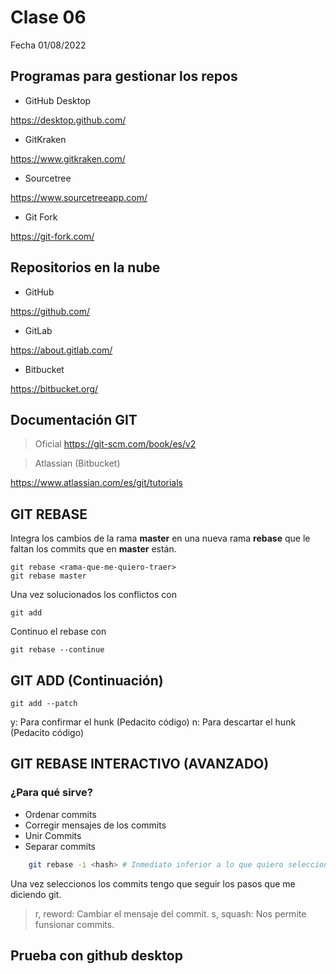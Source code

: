 # Clase 06
Fecha 01/08/2022

## Programas para gestionar los repos

* GitHub Desktop

<https://desktop.github.com/>

* GitKraken

<https://www.gitkraken.com/>

* Sourcetree

<https://www.sourcetreeapp.com/>

* Git Fork

<https://git-fork.com/>

## Repositorios en la nube

* GitHub

<https://github.com/>

* GitLab

<https://about.gitlab.com/>

* Bitbucket

<https://bitbucket.org/>

## Documentación GIT

> Oficial
<https://git-scm.com/book/es/v2>

> Atlassian (Bitbucket)

<https://www.atlassian.com/es/git/tutorials>

## GIT REBASE
Integra los cambios de la rama **master** en una nueva rama **rebase** que le faltan los commits que en **master** están. 

    git rebase <rama-que-me-quiero-traer>
    git rebase master

Una vez solucionados los conflictos con 

    git add

Continuo el rebase con

    git rebase --continue

## GIT ADD (Continuación)

    git add --patch

y: Para confirmar el hunk (Pedacito código)
n: Para descartar el hunk (Pedacito código)

## GIT REBASE INTERACTIVO (AVANZADO)

### ¿Para qué sirve?

* Ordenar commits
* Corregir mensajes de los commits
* Unir Commits
* Separar commits

```sh
    git rebase -i <hash> # Inmediato inferior a lo que quiero seleccionar
```

Una vez seleccionos los commits tengo que seguir los pasos que me diciendo git.

> r, reword: Cambiar el mensaje del commit.
> s, squash: Nos permite funsionar commits. 

## Prueba con github desktop 